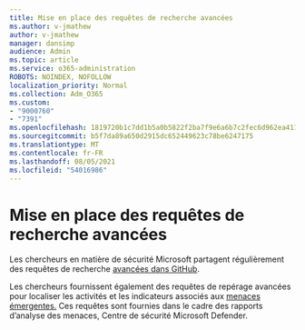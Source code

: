 ```yaml
---
title: Mise en place des requêtes de recherche avancées
ms.author: v-jmathew
author: v-jmathew
manager: dansimp
audience: Admin
ms.topic: article
ms.service: o365-administration
ROBOTS: NOINDEX, NOFOLLOW
localization_priority: Normal
ms.collection: Adm_O365
ms.custom:
- "9000760"
- "7391"
ms.openlocfilehash: 1819720b1c7dd1b5a0b5822f2ba7f9e6a6b7c2fec6d962ea411b8a3a350cc758
ms.sourcegitcommit: b5f7da89a650d2915dc652449623c78be6247175
ms.translationtype: MT
ms.contentlocale: fr-FR
ms.lasthandoff: 08/05/2021
ms.locfileid: "54016986"
---
```

# <a name="get-started-with-advanced-hunting-queries"></a>Mise en place des requêtes de recherche avancées

Les chercheurs en matière de sécurité Microsoft partagent régulièrement des requêtes de recherche [avancées dans GitHub](https://go.microsoft.com/fwlink/?linkid=2144624).

Les chercheurs fournissent également des requêtes de repérage avancées pour localiser les activités et les indicateurs associés aux [menaces émergentes.](https://go.microsoft.com/fwlink/?linkid=2145808) Ces requêtes sont fournies dans le cadre des rapports d’analyse des menaces, Centre de sécurité Microsoft Defender.
